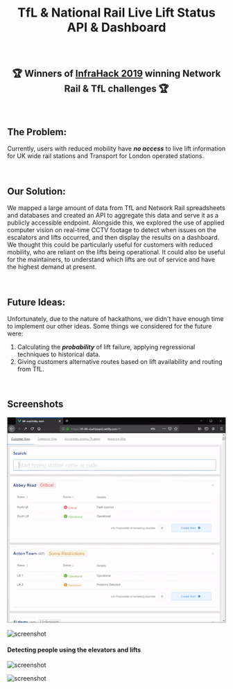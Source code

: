 
# <p align="center"> TfL & National Rail Live Lift Status API & Dashboard </p>

&nbsp;

## <p align="center">🏆   Winners of [InfraHack 2019](http://infrahack.hackpartners.com/) winning Network Rail & TfL challenges   🏆</p>

&nbsp;

## The Problem: 
Currently, users with reduced mobility have ***no access*** to live lift information for UK wide rail stations and Transport for London operated stations.  

&nbsp;

## Our Solution: 
We mapped a large amount of data from TfL and Network Rail spreadsheets and databases and created an API to aggregate this data and serve it as a publicly accessible endpoint. Alongside this, we explored the use of applied computer vision on real-time CCTV footage to detect when issues on the escalators and lifts occurred, and then display the results on a dashboard. We thought this could be particularly useful for customers with reduced mobility, who are reliant on the lifts being operational. It could also be useful for the maintainers, to understand which lifts are out of service and have the highest demand at present.

&nbsp;

## Future Ideas: 
Unfortunately, due to the nature of hackathons, we didn't have enough time to implement our other ideas. Some things we considered for the future were:

1.  Calculating the ***probability*** of lift failure, applying regressional techniques to historical data.
2.  Giving customers alternative routes based on lift availability and routing from TfL.

&nbsp;

## Screenshots
<p align="center"><img src ="screenshots/dashboard.gif" /></p>

![screenshot](screenshots/contractordash.png)

#### Detecting people using the elevators and lifts

![screenshot](screenshots/people-tracking-escalator.gif)

![screenshot](screenshots/people-tracking-lift.gif)
